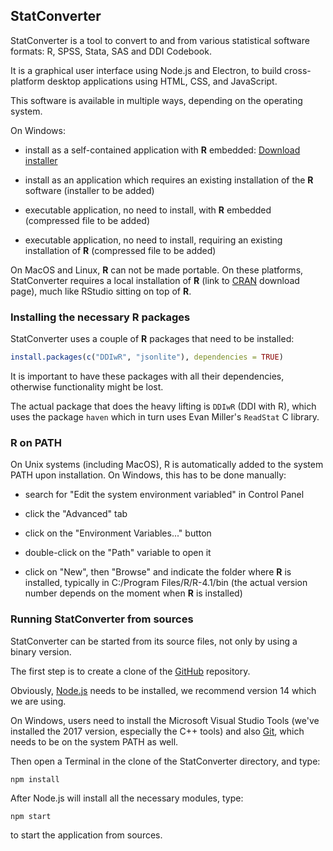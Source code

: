 ## StatConverter

StatConverter is a tool to convert to and from various statistical software formats: R, SPSS, Stata, SAS and DDI Codebook.

It is a graphical user interface using Node.js and Electron, to build cross-platform desktop applications using HTML, CSS, and JavaScript.

This software is available in multiple ways, depending on the operating system.

On Windows:

- install as a self-contained application with **R** embedded: <a href="https://github.com/RODA/Files/blob/main/StatConverter_Setup_1.0.0.exe?raw=true" class="btn">Download installer</a>

- install as an application which requires an existing installation of the **R** software (installer to be added)

- executable application, no need to install, with **R** embedded (compressed file to be added)

- executable application, no need to install, requiring an existing installation of **R** (compressed file to be added)


On MacOS and Linux, **R** can not be made portable. On these platforms, StatConverter requires a local installation of **R** (link to [CRAN](https://cran.r-project.org/bin/) download page), much like RStudio sitting on top of **R**.



### Installing the necessary R packages

StatConverter uses a couple of **R** packages that need to be installed:

```r
install.packages(c("DDIwR", "jsonlite"), dependencies = TRUE)
```

It is important to have these packages with all their dependencies, otherwise functionality might be lost.

The actual package that does the heavy lifting is `DDIwR` (DDI with R), which uses the package `haven` which in turn uses Evan Miller's `ReadStat` C library.

### R on PATH

On Unix systems (including MacOS), R is automatically added to the system PATH upon installation. On Windows, this has to be done manually:

- search for "Edit the system environment variabled" in Control Panel

- click the "Advanced" tab

- click on the "Environment Variables..." button

- double-click on the "Path" variable to open it

- click on "New", then "Browse" and indicate the folder where **R** is installed, typically in C:/Program Files/R/R-4.1/bin
(the actual version number depends on the moment when **R** is installed)

### Running StatConverter from sources

StatConverter can be started from its source files, not only by using a binary version.

The first step is to create a clone of the [GitHub](https://github.com/RODA/StatConverter) repository.

Obviously, [Node.js](https://nodejs.org/download/release/v14.18.2/) needs to be installed, we recommend version 14 which we are using.

On Windows, users need to install the Microsoft Visual Studio Tools (we've installed the 2017 version, especially the C++ tools) and also [Git](https://git-scm.com/downloads), which needs to be on the system PATH as well.

Then open a Terminal in the clone of the StatConverter directory, and type:

```
npm install
```

After Node.js will install all the necessary modules, type:

```
npm start
```

to start the application from sources.

